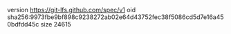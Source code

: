 version https://git-lfs.github.com/spec/v1
oid sha256:9973fbe9bf898c9238272ab02e64d43752fec38f5086cd5d7e16a450bdfdd45c
size 24615
